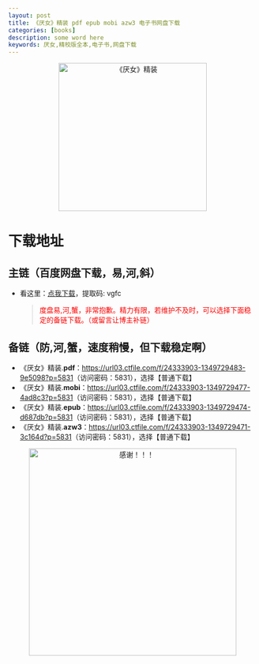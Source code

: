 ```yaml
---
layout: post
title: 《厌女》精装 pdf epub mobi azw3 电子书网盘下载
categories: [books]
description: some word here
keywords: 厌女,精校版全本,电子书,网盘下载
---
```


<div align="center"><img src="https://qweree.cn/wp-content/uploads/2024/08/yan-nv-tuya.jpg" alt="《厌女》精装" width="300px" height="auto"></div>

# 下载地址

## 主链（百度网盘下载，易,河,斜）

- 看这里：[点我下载](https://pan.baidu.com/s/1iMXUbSbtZQZjDcqDmnWUyw?pwd=vgfc)，提取码: vgfc

  > <p style="color:red" >度盘易,河,蟹，非常抱歉。精力有限，若维护不及时，可以选择下面稳定的备链下载。（或留言让博主补链）</p>

## 备链（防,河,蟹，速度稍慢，但下载稳定啊）

- 《厌女》精装.**pdf**：<https://url03.ctfile.com/f/24333903-1349729483-9e5098?p=5831>（访问密码：5831），选择【普通下载】
- 《厌女》精装.**mobi**：<https://url03.ctfile.com/f/24333903-1349729477-4ad8c3?p=5831>（访问密码：5831），选择【普通下载】
- 《厌女》精装.**epub**：<https://url03.ctfile.com/f/24333903-1349729474-d687db?p=5831>（访问密码：5831），选择【普通下载】
- 《厌女》精装.**azw3**：<https://url03.ctfile.com/f/24333903-1349729471-3c164d?p=5831>（访问密码：5831），选择【普通下载】

<div align="center"><img src="https://pic.imgdb.cn/item/661246bf68eb935713c7f81c.gif" alt="感谢！！！" width="420px" height="auto"/></div>
